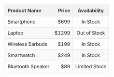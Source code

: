 <!DOCTYPE html>
<html lang="en">
<head>
    <meta charset="UTF-8">
    <meta name="viewport" content="width=device-width, initial-scale=1.0">
    <title>Product Table</title>
    <style>
        table {
            width: 80%;
            border-collapse: collapse;
            margin: 20px auto;
        }
        th, td {
            border: 1px solid #dddddd;
            text-align: left;
            padding: 8px;
        }
        th {
            background-color: #f2f2f2;
            color: #333;
        }
        tr:nth-child(even) {
            background-color: #f9f9f9;
        }
        tr:hover {
            background-color: #f1f1f1;
        }
        .price {
            text-align: right;
        }
        .availability {
            text-align: center;
        }
    </style>
</head>
<body>
    <table>
        <thead>
            <tr>
                <th>Product Name</th>
                <th class="price">Price</th>
                <th class="availability">Availability</th>
            </tr>
        </thead>
        <tbody>
            <tr>
                <td>Smartphone</td>
                <td class="price">$699</td>
                <td class="availability">In Stock</td>
            </tr>
            <tr>
                <td>Laptop</td>
                <td class="price">$1299</td>
                <td class="availability">Out of Stock</td>
            </tr>
            <tr>
                <td>Wireless Earbuds</td>
                <td class="price">$199</td>
                <td class="availability">In Stock</td>
            </tr>
            <tr>
                <td>Smartwatch</td>
                <td class="price">$249</td>
                <td class="availability">In Stock</td>
            </tr>
            <tr>
                <td>Bluetooth Speaker</td>
                <td class="price">$89</td>
                <td class="availability">Limited Stock</td>
            </tr>
        </tbody>
    </table>
</body>
</html>
